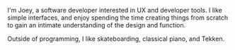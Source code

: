 I'm Joey, a software developer interested in UX and developer tools. I like simple interfaces, and enjoy spending the time creating things from scratch to gain an intimate understanding of the design and function.

Outside of programming, I like skateboarding, classical piano, and Tekken.
